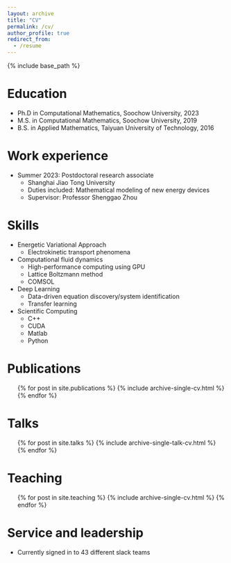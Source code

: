 ```yaml
---
layout: archive
title: "CV"
permalink: /cv/
author_profile: true
redirect_from:
  - /resume
---
```


{% include base_path %}

Education
======
* Ph.D in Computational Mathematics, Soochow University, 2023
* M.S. in Computational Mathematics, Soochow University, 2019
* B.S. in Applied Mathematics, Taiyuan University of Technology, 2016

Work experience
======
* Summer 2023: Postdoctoral research associate
  * Shanghai Jiao Tong University
  * Duties included: Mathematical modeling of new energy devices
  * Supervisor: Professor Shenggao Zhou
  
Skills
======
* Energetic Variational Approach
  * Electrokinetic transport phenomena 
* Computational fluid dynamics
  * High-performance computing using GPU
  * Lattice Boltzmann method
  * COMSOL
* Deep Learning
  * Data-driven equation discovery/system identification
  * Transfer learning 
* Scientific Computing
  * C++
  * CUDA
  * Matlab
  * Python 

Publications
======
  <ul>{% for post in site.publications %}
    {% include archive-single-cv.html %}
  {% endfor %}</ul>
  
Talks
======
  <ul>{% for post in site.talks %}
    {% include archive-single-talk-cv.html %}
  {% endfor %}</ul>
  
Teaching
======
  <ul>{% for post in site.teaching %}
    {% include archive-single-cv.html %}
  {% endfor %}</ul>
  
Service and leadership
======
* Currently signed in to 43 different slack teams
